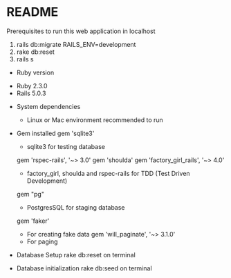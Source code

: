 # README
Prerequisites to run this web application in localhost 
1. rails db:migrate RAILS_ENV=development
2. rake db:reset
3. rails s

* Ruby version
- Ruby 2.3.0
- Rails 5.0.3
* System dependencies
  - Linux or Mac environment recommended to run
* Gem installed
    gem 'sqlite3'
    - sqlite3 for testing database
    
    gem 'rspec-rails', '~> 3.0'
    gem 'shoulda'
    gem 'factory_girl_rails', '~> 4.0'
    - factory_girl, shoulda and rspec-rails for TDD (Test Driven Development)
 
    gem "pg"
    - PostgresSQL for staging database

    gem 'faker'
    - For creating fake data
    gem 'will_paginate', '~> 3.1.0'
    - For paging
  
* Database Setup
  rake db:reset on terminal

* Database initialization
  rake db:seed on terminal


